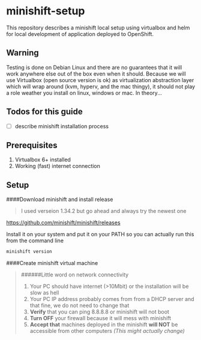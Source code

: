 # minishift-setup
This repository describes a minishift local setup using virtualbox and helm
for local development of application deployed to OpenShift.

## Warning

Testing is done on Debian Linux and there are no guarantees that it will work anywhere
else out of the box even when it should. Because we will use Virtualbox 
(open source version is ok) as virtualization abstraction layer which will wrap 
around (kvm, hyperv, and the mac thingy),
 it should not play a role weather you install on linux, windows or mac. In theory...
 
## Todos for this guide
- [ ] describe minishift installation process 
 
## Prerequisites

1. Virtualbox 6+ installed
2. Working (fast) internet connection

## Setup
####Download minishift and install release

> I used verseion 1.34.2 but go ahead and always try the newest one

https://github.com/minishift/minishift/releases

Install it on your system and put it on your PATH so you can actually
 run this from the command line

```bash
minishift version
```

####Create minishift virtual machine

>######Little word on network connectivity
>1. Your PC should have internet (>10Mbit) or the installation will be slow as hell
>2. Your PC IP address probably comes from from a DHCP server and that fine, we do not need to change that
>3. **Verify** that you can ping 8.8.8.8 or minishift will not boot
>4. **Turn OFF** your firewall because it will mess with minishift
>5. **Accept that** machines deployed in the minishift **will NOT** be accessible from other computers _(This might actually change)_

      




      
